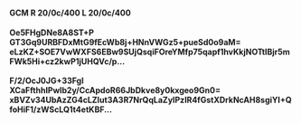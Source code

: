#### GCM R 20/0c/400 L 20/0c/400
**Oe5FHgDNe8A8ST+P**<br/>**GT3Gq9URBFDxMtG9fEcWb8j+HNnVWGz5+pueSd0o9aM=**<br/>**eLzKZ+SOE7VwWXFS6EBw9SUjQsqiFOreYMfp75qapf1hvKkjNOTtIBjr5mFWk5Hi+cz2kwP1jUHQVc/p...**<br/><br/>
**F/2/OcJ0JG+33Fgl**<br/>**XCaFfthhIPwIb2y/CcApdoR66JbDkve8y0kxgeo9Gn0=**<br/>**xBVZv34UbAzZG4cLZIut3A3R7NrQqLaZyIPzlR4fGstXDrkNcAH8sgiYI+QfoHiF1/zWScLQ1t4etKBF...**